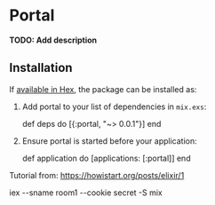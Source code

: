 # Portal

**TODO: Add description**

## Installation

If [available in Hex](https://hex.pm/docs/publish), the package can be installed as:

  1. Add portal to your list of dependencies in `mix.exs`:

        def deps do
          [{:portal, "~> 0.0.1"}]
        end

  2. Ensure portal is started before your application:

        def application do
          [applications: [:portal]]
        end

Tutorial from: 
https://howistart.org/posts/elixir/1


iex --sname room1 --cookie secret -S mix
